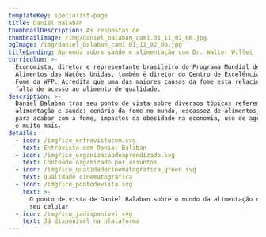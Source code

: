 ```yaml
---
templateKey: specialist-page
title: Daniel Balaban
thumbnailDescription: As respostas de
thumbnailImage: /img/daniel_balaban_cam1.01_11_02_06.jpg
bgImage: /img/daniel_balaban_cam1.01_11_02_06.jpg
titleLanding: Aprenda sobre saúde e alimentação com Dr. Walter Willet
curriculum: >-
  Economista, diretor e representante brasileiro do Programa Mundial de
  Alimentos das Nações Unidas, também é diretor do Centro de Excelência contra a
  Fome da WFP. Acredita que uma das maiores causas da fome está relacionada à
  falta de acesso ao alimento de qualidade.
description: >-
  Daniel Balaban traz seu ponto de vista sobre diversos tópicos referentes à
  alimentação e saúde: cenário da fome no mundo, escassez de alimentos, planos
  para acabar com a fome, impactos da obesidade na economia, uso de agrotóxicos,
  e muito mais.
details:
  - icon: /img/ico_entrevistacom.svg
    text: Entrevista com Daniel Balaban
  - icon: /img/ico_organizacaodeaprendizado.svg
    text: Conteúdo organizado por assuntos
  - icon: /img/ico_qualidadecinematografica_green.svg
    text: Qualidade cinematográfica
  - icon: /img/ico_pontodevista.svg
    text: >-
      O ponto de vista de Daniel Balaban sobre o mundo da alimentação direto no
      seu celular
  - icon: /img/ico_jadisponivel.svg
    text: Já disponível na plataforma
---
```


